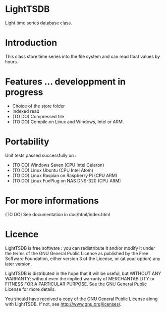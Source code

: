 LightTSDB
=========
Light time series database class.

Introduction
============
This class store time series into the file system and can read float values by hours.

Features  ... developpment in progress
========
 - Choice of the store folder
 - Indexed read
 - (TO DO) Compressed file
 - (TO DO) Compile on Linux and Windows, Intel or ARM.

Portability
===========
Unit tests passed successfully on :
 - (TO DO) Windows Seven (CPU Intel Celeron)
 - (TO DO) Linux Ubuntu (CPU Intel Atom)
 - (TO DO) Linux Raspian on Raspberry Pi (CPU ARM)
 - (TO DO) Linux FunPlug on NAS DNS-320 (CPU ARM)

For more informations
=====================
(TO DO) See documentation in doc/html/index.html

Licence
=======
LightTSDB is free software : you can redistribute it and/or modify it under the terms of the GNU General Public License as published by the Free Software Foundation, either version 3 of the License, or (at your option) any later version.

LightTSDB is distributed in the hope that it will be useful, but WITHOUT ANY WARRANTY; without even the implied warranty of MERCHANTABILITY or FITNESS FOR A PARTICULAR PURPOSE. See the GNU General Public License for more details.

You should have received a copy of the GNU General Public License along with LightTSDB. If not, see http://www.gnu.org/licenses/.
